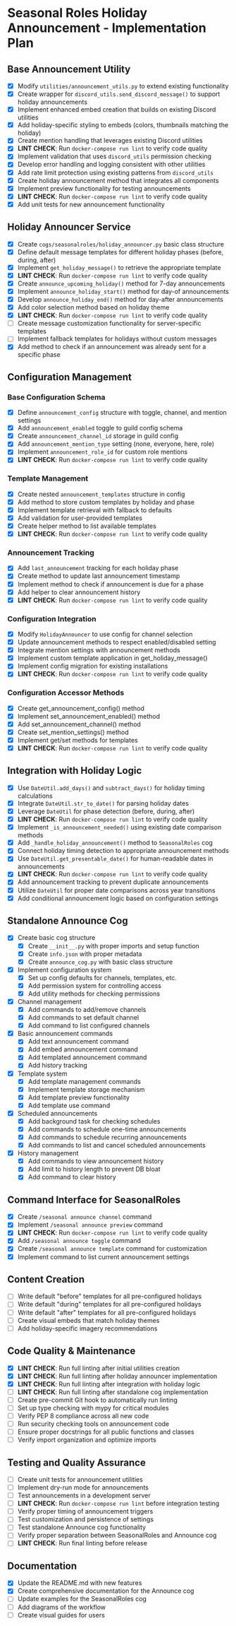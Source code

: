 # Seasonal Roles Holiday Announcement - Implementation Plan

## Base Announcement Utility

- [x] Modify `utilities/announcement_utils.py` to extend existing functionality
- [x] Create wrapper for `discord_utils.send_discord_message()` to support holiday announcements
- [x] Implement enhanced embed creation that builds on existing Discord utilities
- [x] Add holiday-specific styling to embeds (colors, thumbnails matching the holiday)
- [x] Create mention handling that leverages existing Discord utilities
- [x] **LINT CHECK**: Run `docker-compose run lint` to verify code quality
- [x] Implement validation that uses `discord_utils` permission checking
- [x] Develop error handling and logging consistent with other utilities
- [x] Add rate limit protection using existing patterns from `discord_utils`
- [x] Create holiday announcement method that integrates all components
- [x] Implement preview functionality for testing announcements
- [x] **LINT CHECK**: Run `docker-compose run lint` to verify code quality
- [x] Add unit tests for new announcement functionality

## Holiday Announcer Service

- [x] Create `cogs/seasonalroles/holiday_announcer.py` basic class structure
- [x] Define default message templates for different holiday phases (before, during, after)
- [x] Implement `get_holiday_message()` to retrieve the appropriate template
- [x] **LINT CHECK**: Run `docker-compose run lint` to verify code quality
- [x] Create `announce_upcoming_holiday()` method for 7-day announcements
- [x] Implement `announce_holiday_start()` method for day-of announcements
- [x] Develop `announce_holiday_end()` method for day-after announcements
- [x] Add color selection method based on holiday theme
- [x] **LINT CHECK**: Run `docker-compose run lint` to verify code quality
- [ ] Create message customization functionality for server-specific templates
- [ ] Implement fallback templates for holidays without custom messages
- [x] Add method to check if an announcement was already sent for a specific phase

## Configuration Management

### Base Configuration Schema
- [x] Define `announcement_config` structure with toggle, channel, and mention settings
- [x] Add `announcement_enabled` toggle to guild config schema
- [x] Create `announcement_channel_id` storage in guild config
- [x] Add `announcement_mention_type` setting (none, everyone, here, role)
- [x] Implement `announcement_role_id` for custom role mentions
- [x] **LINT CHECK**: Run `docker-compose run lint` to verify code quality

### Template Management
- [x] Create nested `announcement_templates` structure in config
- [x] Add method to store custom templates by holiday and phase
- [x] Implement template retrieval with fallback to defaults
- [x] Add validation for user-provided templates
- [x] Create helper method to list available templates
- [x] **LINT CHECK**: Run `docker-compose run lint` to verify code quality

### Announcement Tracking
- [x] Add `last_announcement` tracking for each holiday phase
- [x] Create method to update last announcement timestamp
- [x] Implement method to check if announcement is due for a phase
- [x] Add helper to clear announcement history
- [x] **LINT CHECK**: Run `docker-compose run lint` to verify code quality

### Configuration Integration
- [x] Modify `HolidayAnnouncer` to use config for channel selection
- [x] Update announcement methods to respect enabled/disabled setting
- [x] Integrate mention settings with announcement methods
- [x] Implement custom template application in get_holiday_message()
- [x] Implement config migration for existing installations
- [x] **LINT CHECK**: Run `docker-compose run lint` to verify code quality

### Configuration Accessor Methods
- [x] Create get_announcement_config() method
- [x] Implement set_announcement_enabled() method
- [x] Add set_announcement_channel() method
- [x] Create set_mention_settings() method
- [x] Implement get/set methods for templates
- [x] **LINT CHECK**: Run `docker-compose run lint` to verify code quality

## Integration with Holiday Logic

- [x] Use `DateUtil.add_days()` and `subtract_days()` for holiday timing calculations
- [x] Integrate `DateUtil.str_to_date()` for parsing holiday dates
- [x] Leverage `DateUtil` for phase detection (before, during, after)
- [x] **LINT CHECK**: Run `docker-compose run lint` to verify code quality
- [x] Implement `_is_announcement_needed()` using existing date comparison methods
- [x] Add `_handle_holiday_announcement()` method to `SeasonalRoles` cog
- [x] Connect holiday timing detection to appropriate announcement methods
- [x] Use `DateUtil.get_presentable_date()` for human-readable dates in announcements
- [x] **LINT CHECK**: Run `docker-compose run lint` to verify code quality
- [x] Add announcement tracking to prevent duplicate announcements
- [x] Utilize `DateUtil` for proper date comparisons across year transitions
- [x] Add conditional announcement logic based on configuration settings

## Standalone Announce Cog

- [x] Create basic cog structure
  - [x] Create `__init__.py` with proper imports and setup function
  - [x] Create `info.json` with proper metadata
  - [x] Create `announce_cog.py` with basic class structure
- [x] Implement configuration system
  - [x] Set up config defaults for channels, templates, etc.
  - [x] Add permission system for controlling access
  - [x] Add utility methods for checking permissions
- [x] Channel management
  - [x] Add commands to add/remove channels
  - [x] Add commands to set default channel
  - [x] Add command to list configured channels
- [x] Basic announcement commands
  - [x] Add text announcement command
  - [x] Add embed announcement command
  - [x] Add templated announcement command
  - [x] Add history tracking
- [x] Template system
  - [x] Add template management commands
  - [x] Implement template storage mechanism
  - [x] Add template preview functionality
  - [x] Add template use command
- [x] Scheduled announcements
  - [x] Add background task for checking schedules
  - [x] Add commands to schedule one-time announcements
  - [x] Add commands to schedule recurring announcements
  - [x] Add commands to list and cancel scheduled announcements
- [x] History management
  - [x] Add commands to view announcement history
  - [x] Add limit to history length to prevent DB bloat
  - [x] Add command to clear history

## Command Interface for SeasonalRoles

- [x] Create `/seasonal announce channel` command
- [x] Implement `/seasonal announce preview` command
- [x] **LINT CHECK**: Run `docker-compose run lint` to verify code quality
- [x] Add `/seasonal announce toggle` command
- [x] Create `/seasonal announce template` command for customization
- [x] Implement command to list current announcement settings

## Content Creation

- [ ] Write default "before" templates for all pre-configured holidays
- [ ] Write default "during" templates for all pre-configured holidays
- [ ] Write default "after" templates for all pre-configured holidays
- [ ] Create visual embeds that match holiday themes
- [ ] Add holiday-specific imagery recommendations

## Code Quality & Maintenance

- [x] **LINT CHECK**: Run full linting after initial utilities creation
- [x] **LINT CHECK**: Run full linting after holiday announcer implementation
- [x] **LINT CHECK**: Run full linting after integration with holiday logic
- [ ] **LINT CHECK**: Run full linting after standalone cog implementation
- [ ] Create pre-commit Git hook to automatically run linting
- [ ] Set up type checking with mypy for critical modules
- [ ] Verify PEP 8 compliance across all new code
- [ ] Run security checking tools on announcement code
- [ ] Ensure proper docstrings for all public functions and classes
- [ ] Verify import organization and optimize imports

## Testing and Quality Assurance

- [ ] Create unit tests for announcement utilities
- [ ] Implement dry-run mode for announcements
- [ ] Test announcements in a development server
- [ ] **LINT CHECK**: Run `docker-compose run lint` before integration testing
- [ ] Verify proper timing of announcement triggers
- [ ] Test customization and persistence of settings
- [ ] Test standalone Announce cog functionality
- [ ] Verify proper separation between SeasonalRoles and Announce cog
- [ ] **LINT CHECK**: Run final linting before release

## Documentation

- [x] Update the README.md with new features
- [x] Create comprehensive documentation for the Announce cog
- [ ] Update examples for the SeasonalRoles cog
- [ ] Add diagrams of the workflow
- [ ] Create visual guides for users
